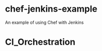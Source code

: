 chef-jenkins-example
====================

An example of using Chef with Jenkins
# CI_Orchestration
